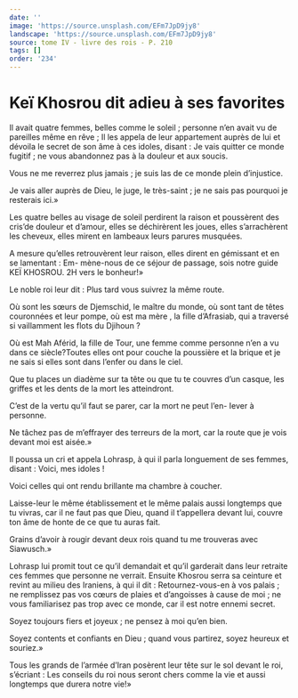 ```yaml
---
date: ''
image: 'https://source.unsplash.com/EFm7JpD9jy8'
landscape: 'https://source.unsplash.com/EFm7JpD9jy8'
source: tome IV - livre des rois - P. 210
tags: []
order: '234'
---
```


# Keï Khosrou dit adieu à ses favorites

Il avait quatre femmes, belles comme le soleil ; personne n’en avait vu de pareilles même en rêve ; Il les appela de leur appartement auprès de lui et dévoila le secret de son âme à ces idoles, disant : Je vais quitter ce monde fugitif ; ne vous abandonnez pas à la douleur et aux soucis.

Vous ne me reverrez plus jamais ; je suis las de ce monde plein d’injustice.

Je vais aller auprès de Dieu, le juge, le très-saint ; je ne sais pas pourquoi je resterais ici.»

Les quatre belles au visage de soleil perdirent la raison et poussèrent des cris’de douleur et d’amour, elles se déchirèrent les joues, elles s’arrachèrent les cheveux, elles mirent en lambeaux leurs parures musquées.

A mesure qu’elles retrouvèrent leur raison, elles dirent en gémissant et en se lamentant : Em- mène-nous de ce séjour de passage, sois notre guide KEÏ KHOSROU. 2H vers le bonheur!»

Le noble roi leur dit : Plus tard vous suivrez la même route.

Où sont les sœurs de Djemschid, le maître du monde, où sont tant de têtes couronnées et leur pompe, où est ma mère , la fille d’Afrasiab, qui a traversé si vaillamment les flots du Djihoun ?

Où est Mah Aférid, la fille de Tour, une femme comme personne n’en a vu dans ce siècle?Toutes elles ont pour couche la poussière et la brique et je ne sais si elles sont dans l’enfer ou dans le ciel.

Que tu places un diadème sur ta tête ou que tu te couvres d’un casque, les griffes et les dents de la mort les atteindront.

C’est de la vertu qu’il faut se parer, car la mort ne peut l’en-
Iever à personne.

Ne tâchez pas de m’effrayer des terreurs de la mort, car la route que je vois devant moi est aisée.»

Il poussa un cri et appela Lohrasp, à qui il parla longuement de ses femmes, disant : Voici, mes idoles !

Voici celles qui ont rendu brillante ma chambre à coucher.

Laisse-leur le même établissement et le même palais aussi longtemps que tu vivras, car il ne faut pas que Dieu, quand il t’appellera devant lui, couvre ton âme de honte de ce que tu auras fait.

Grains d’avoir à rougir devant deux rois quand tu me trouveras avec Siawusch.»

Lohrasp lui promit tout ce qu’il demandait et qu’il garderait dans leur retraite ces femmes que personne ne verrait.
Ensuite Khosrou serra sa ceinture et revint au milieu des Iraniens, à qui il dit : Retournez-vous-en à vos palais ; ne remplissez pas vos cœurs de plaies et d’angoisses à cause de moi ; ne vous familiarisez pas trop avec ce monde, car il est notre ennemi secret.

Soyez toujours fiers et joyeux ; ne pensez à moi qu’en bien.

Soyez contents et confiants en Dieu ; quand vous partirez, soyez heureux et souriez.»

Tous les grands de l’armée d’Iran posèrent leur tête sur le sol devant le roi, s’écriant : Les conseils du roi nous seront chers comme la vie et aussi longtemps que durera notre vie!»
